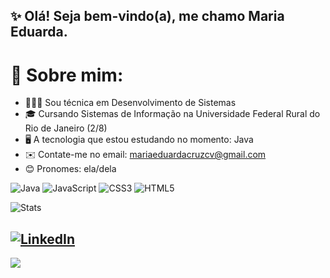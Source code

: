 ## ✨ Olá! Seja bem-vindo(a), me chamo Maria Eduarda.

# 💫 Sobre mim: <br>
- 👩🏽‍💻 Sou técnica em Desenvolvimento de Sistemas
- 🎓 Cursando Sistemas de Informação na Universidade Federal Rural do Rio de Janeiro (2/8)
- 🖥️ A tecnologia que estou estudando no momento: Java
- ✉️ Contate-me no email: mariaeduardacruzcv@gmail.com
- 😊 Pronomes: ela/dela

![Java](https://img.shields.io/badge/Java-ED8B00?style=for-the-badge&logo=java&logoColor=white) ![JavaScript](https://img.shields.io/badge/javascript-%23323330.svg?style=for-the-badge&logo=javascript&logoColor=%23F7DF1E) ![CSS3](https://img.shields.io/badge/css3-%231572B6.svg?style=for-the-badge&logo=css3&logoColor=white) ![HTML5](https://img.shields.io/badge/html5-%23E34F26.svg?style=for-the-badge&logo=html5&logoColor=white)

![Stats](https://github-readme-stats.vercel.app/api/top-langs/?username=mariamourie&theme=midnight-purple&hide_border=false&include_all_commits=true&count_private=true&layout=compact)

[![LinkedIn](https://img.shields.io/badge/LinkedIn-%230077B5.svg?logo=linkedin&logoColor=white)](https://linkedin.com/in/maria-eduarda-cruz) 
---
[![](https://visitcount.itsvg.in/api?id=mariamourie&icon=9&color=11)](https://visitcount.itsvg.in)
